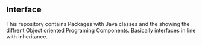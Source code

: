 ## Interface
This repository contains
Packages with Java classes and the showing the diffrent Object oriented Programing Components.
Basically interfaces in line with inheritance.
